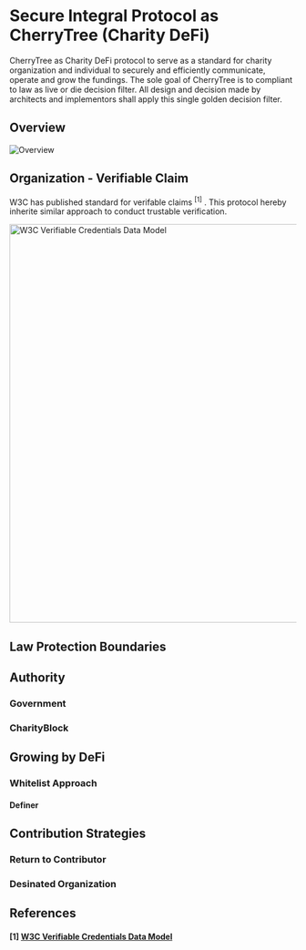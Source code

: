 
# Secure Integral Protocol as CherryTree (Charity DeFi)
CherryTree as Charity DeFi protocol to serve as a standard for charity organization and individual to securely and efficiently communicate, operate and grow the fundings.
The sole goal of CherryTree is to compliant to law as live or die decision filter. All design and decision made by architects and implementors shall apply this single golden decision filter.

## Overview
![Overview](https://raw.githubusercontent.com/DeFinerOrg/Whitepaper/master/images/DeFiner-CharityBlock%20Integration.png "Overview")

## Organization - Verifiable Claim
W3C has published standard for verifable claims <sup>[1]</sup> . This protocol hereby inherite similar approach to conduct trustable verification.

<img src="https://www.w3.org/TR/vc-data-model/diagrams/ecosystem.svg" alt="W3C Verifiable Credentials Data Model" width="700"/>

## Law Protection Boundaries


## Authority
### Government
### CharityBlock

## Growing by DeFi
### Whitelist Approach
#### Definer

## Contribution Strategies
### Return to Contributor
### Desinated Organization

## References
#### [1] [W3C Verifiable Credentials Data Model](https://www.w3.org/TR/vc-data-model/ "W3C Verifiable Credentials Data Model")
